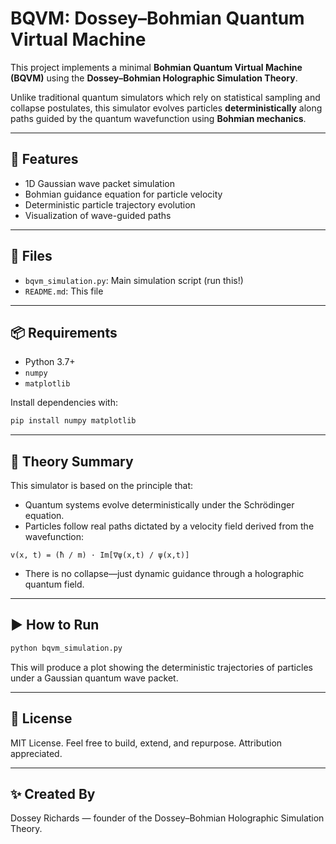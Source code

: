 
# BQVM: Dossey–Bohmian Quantum Virtual Machine

This project implements a minimal **Bohmian Quantum Virtual Machine (BQVM)** using the **Dossey–Bohmian Holographic Simulation Theory**.

Unlike traditional quantum simulators which rely on statistical sampling and collapse postulates, this simulator evolves particles **deterministically** along paths guided by the quantum wavefunction using **Bohmian mechanics**.

---

## 🚀 Features

- 1D Gaussian wave packet simulation
- Bohmian guidance equation for particle velocity
- Deterministic particle trajectory evolution
- Visualization of wave-guided paths

---

## 📁 Files

- `bqvm_simulation.py`: Main simulation script (run this!)
- `README.md`: This file

---

## 📦 Requirements

- Python 3.7+
- `numpy`
- `matplotlib`

Install dependencies with:

```bash
pip install numpy matplotlib
```

---

## 🧠 Theory Summary

This simulator is based on the principle that:
- Quantum systems evolve deterministically under the Schrödinger equation.
- Particles follow real paths dictated by a velocity field derived from the wavefunction:

`v(x, t) = (ħ / m) · Im[∇ψ(x,t) / ψ(x,t)]`

- There is no collapse—just dynamic guidance through a holographic quantum field.

---

## ▶️ How to Run

```bash
python bqvm_simulation.py
```

This will produce a plot showing the deterministic trajectories of particles under a Gaussian quantum wave packet.

---

## 🌌 License

MIT License. Feel free to build, extend, and repurpose. Attribution appreciated.

---

## ✨ Created By

Dossey Richards — founder of the Dossey–Bohmian Holographic Simulation Theory.
